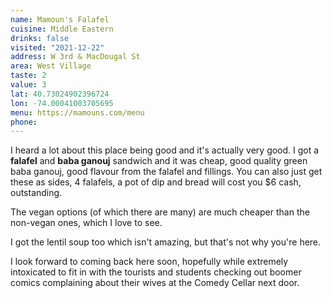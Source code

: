 ```yaml
---
name: Mamoun's Falafel
cuisine: Middle Eastern
drinks: false
visited: "2021-12-22"
address: W 3rd & MacDougal St
area: West Village
taste: 2
value: 3
lat: 40.73024902396724
lon: -74.00041003705695
menu: https://mamouns.com/menu
phone:
---
```


I heard a lot about this place being good and it's actually very good. I got a **falafel** and **baba ganouj** sandwich and it was cheap, good quality green baba ganouj, good flavour from the falafel and fillings. You can also just get these as sides, 4 falafels, a pot of dip and bread will cost you $6 cash, outstanding. 

The vegan options (of which there are many) are much cheaper than the non-vegan ones, which I love to see.

I got the lentil soup too which isn't amazing, but that's not why you're here.

I look forward to coming back here soon, hopefully while extremely intoxicated to fit in with the tourists and students checking out boomer comics complaining about their wives at the Comedy Cellar next door.
